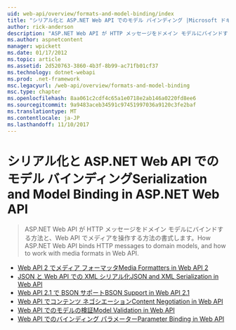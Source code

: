 ```yaml
---
uid: web-api/overview/formats-and-model-binding/index
title: "シリアル化と ASP.NET Web API でのモデル バインディング |Microsoft ドキュメント"
author: rick-anderson
description: "ASP.NET Web API が HTTP メッセージをドメイン モデルにバインドする方法と、Web API でメディアを操作する方法の書式します。"
ms.author: aspnetcontent
manager: wpickett
ms.date: 01/17/2012
ms.topic: article
ms.assetid: 2d520763-3860-4b3f-8b99-ac71fb01cf37
ms.technology: dotnet-webapi
ms.prod: .net-framework
msc.legacyurl: /web-api/overview/formats-and-model-binding
msc.type: chapter
ms.openlocfilehash: 8aa061c2cdf4c65a1e0718e2ab146a0220fd8ee6
ms.sourcegitcommit: 9a9483aceb34591c97451997036a9120c3fe2baf
ms.translationtype: MT
ms.contentlocale: ja-JP
ms.lasthandoff: 11/10/2017
---
```

<a name="serialization-and-model-binding-in-aspnet-web-api"></a><span data-ttu-id="8de60-103">シリアル化と ASP.NET Web API でのモデル バインディング</span><span class="sxs-lookup"><span data-stu-id="8de60-103">Serialization and Model Binding in ASP.NET Web API</span></span>
====================
> <span data-ttu-id="8de60-104">ASP.NET Web API が HTTP メッセージをドメイン モデルにバインドする方法と、Web API でメディアを操作する方法の書式します。</span><span class="sxs-lookup"><span data-stu-id="8de60-104">How ASP.NET Web API binds HTTP messages to domain models, and how to work with media formats in Web API.</span></span>


- [<span data-ttu-id="8de60-105">Web API 2 でメディア フォーマッタ</span><span class="sxs-lookup"><span data-stu-id="8de60-105">Media Formatters in Web API 2</span></span>](media-formatters.md)
- [<span data-ttu-id="8de60-106">JSON と Web API での XML シリアル化</span><span class="sxs-lookup"><span data-stu-id="8de60-106">JSON and XML Serialization in Web API</span></span>](json-and-xml-serialization.md)
- [<span data-ttu-id="8de60-107">Web API 2.1 で BSON サポート</span><span class="sxs-lookup"><span data-stu-id="8de60-107">BSON Support in Web API 2.1</span></span>](bson-support-in-web-api-21.md)
- [<span data-ttu-id="8de60-108">Web API でコンテンツ ネゴシエーション</span><span class="sxs-lookup"><span data-stu-id="8de60-108">Content Negotiation in Web API</span></span>](content-negotiation.md)
- [<span data-ttu-id="8de60-109">Web API でのモデルの検証</span><span class="sxs-lookup"><span data-stu-id="8de60-109">Model Validation in Web API</span></span>](model-validation-in-aspnet-web-api.md)
- [<span data-ttu-id="8de60-110">Web API でのバインディング パラメーター</span><span class="sxs-lookup"><span data-stu-id="8de60-110">Parameter Binding in Web API</span></span>](parameter-binding-in-aspnet-web-api.md)
